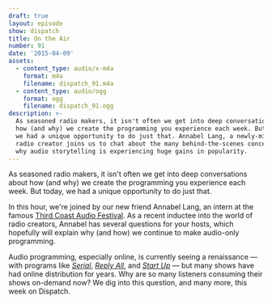 ```yaml
---
draft: true
layout: episode
show: dispatch
title: On the Air
number: 91
date: '2015-04-09'
assets:
  - content_type: audio/x-m4a
    format: m4a
    filename: dispatch_91.m4a
  - content_type: audio/ogg
    format: ogg
    filename: dispatch_91.ogg
description: >-
  As seasoned radio makers, it isn't often we get into deep conversations about
  how (and why) we create the programming you experience each week. But today,
  we had a unique opportunity to do just that. Annabel Lang, a newly-minted
  radio creator joins us to chat about the many behind-the-scenes concerns, and
  why audio storytelling is experiencing huge gains in popularity.
---
```

As seasoned radio makers, it isn't often we get into deep conversations about how (and why) we create the programming you experience each week. But today, we had a unique opportunity to do just that. 

In this hour, we're joined by our new friend Annabel Lang, an intern at the famous [Third Coast Audio Festival](http://www.thirdcoastfestival.org/). As a recent inductee into the world of radio creators, Annabel has several questions for your hosts, which hopefully will explain why (and how) we continue to make audio-only programming.

Audio programming, especially online, is currently seeing a renaissance &mdash; with programs like *[Serial](http://serialpodcast.org/)*, *[Reply All](http://gimletmedia.com/show/reply-all/)*, and *[Start Up](http://gimletmedia.com/show/startup/)* &mdash; but many shows have had online distribution for years. Why are so many listeners consuming their shows on-demand now? We dig into this question, and many more, this week on Dispatch. 

